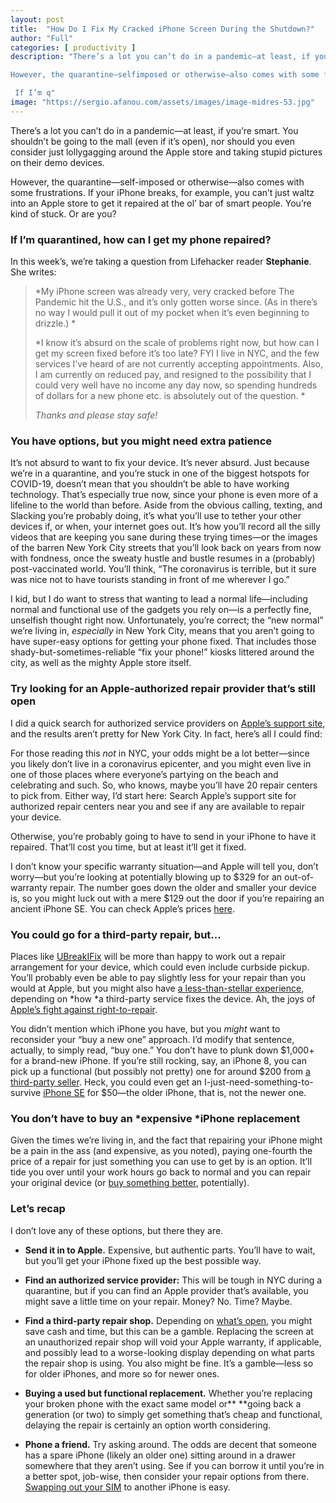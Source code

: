 ```yaml
---
layout: post
title:  "How Do I Fix My Cracked iPhone Screen During the Shutdown?"
author: "Full"
categories: [ productivity ]
description: "There’s a lot you can’t do in a pandemic—at least, if you’re smart. You shouldn’t be going to the mall even if it’s open, nor should you even consider just lollygagging around the Apple store and taking stupid pictures on their demo devices. 

However, the quarantine—selfimposed or otherwise—also comes with some frustrations. If your iPhone breaks, for example, you can’t just waltz into an Apple store to get it repaired at the ol’ bar of smart people. You’re kind of stuck. Or are you?

 If I’m q"
image: "https://sergio.afanou.com/assets/images/image-midres-53.jpg"
---
```



There’s a lot you can’t do in a pandemic—at least, if you’re smart. You shouldn’t be going to the mall (even if it’s open), nor should you even consider just lollygagging around the Apple store and taking stupid pictures on their demo devices. 

However, the quarantine—self-imposed or otherwise—also comes with some frustrations. If your iPhone breaks, for example, you can’t just waltz into an Apple store to get it repaired at the ol’ bar of smart people. You’re kind of stuck. Or are you?

### If I’m quarantined, how can I get my phone repaired?

In this week’s, we’re taking a question from Lifehacker reader **Stephanie**. She writes:


> *My iPhone screen was already very, very cracked before The Pandemic hit the U.S., and it’s only gotten worse since. (As in there’s no way I would pull it out of my pocket when it’s even beginning to drizzle.) *
> 
> *I know it’s absurd on the scale of problems right now, but how can I get my screen fixed before it’s too late? FYI I live in NYC, and the few services I’ve heard of are not currently accepting appointments. Also, I am currently on reduced pay, and resigned to the possibility that I could very well have no income any day now, so spending hundreds of dollars for a new phone etc. is absolutely out of the question. *
> 
> *Thanks and please stay safe!*
> 

### You have options, but you might need extra patience

It’s not absurd to want to fix your device. It’s never absurd. Just because we’re in a quarantine, and you’re stuck in one of the biggest hotspots for COVID-19, doesn’t mean that you shouldn’t be able to have working technology. That’s especially true now, since your phone is even more of a lifeline to the world than before. Aside from the obvious calling, texting, and Slacking you’re probably doing, it’s what you’ll use to tether your other devices if, or when, your internet goes out. It’s how you’ll record all the silly videos that are keeping you sane during these trying times—or the images of the barren New York City streets that you’ll look back on years from now with fondness, once the sweaty hustle and bustle resumes in a (probably) post-vaccinated world. You’ll think, “The coronavirus is terrible, but it sure was nice not to have tourists standing in front of me wherever I go.”

I kid, but I do want to stress that wanting to lead a normal life—including normal and functional use of the gadgets you rely on—is a perfectly fine, unselfish thought right now. Unfortunately, you’re correct; the “new normal” we’re living in, *especially* in New York City, means that you aren’t going to have super-easy options for getting your phone fixed. That includes those shady-but-sometimes-reliable “fix your phone!” kiosks littered around the city, as well as the mighty Apple store itself.

### Try looking for an Apple-authorized repair provider that’s still open

I did a quick search for authorized service providers on [Apple’s support site](https://getsupport.apple.com/), and the results aren’t pretty for New York City. In fact, here’s all I could find:

For those reading this *not* in NYC, your odds might be a lot better—since you likely don’t live in a coronavirus epicenter, and you might even live in one of those places where everyone’s partying on the beach and celebrating and such. So, who knows, maybe you’ll have 20 repair centers to pick from. Either way, I’d start here: Search Apple’s support site for authorized repair centers near you and see if any are available to repair your device.

Otherwise, you’re probably going to have to send in your iPhone to have it repaired. That’ll cost you time, but at least it’ll get it fixed.

I don’t know your specific warranty situation—and Apple will tell you, don’t worry—but you’re looking at potentially blowing up to $329 for an out-of-warranty repair. The number goes down the older and smaller your device is, so you might luck out with a mere $129 out the door if you’re repairing an ancient iPhone SE. You can check Apple’s prices [here](https://support.apple.com/iphone/repair/service).

### You could go for a third-party repair, but...

Places like [UBreakIFix](https://www.ubreakifix.com/) will be more than happy to work out a repair arrangement for your device, which could even include curbside pickup. You’ll probably even be able to pay slightly less for your repair than you would at Apple, but you might also have [a less-than-stellar experience](https://www.reddit.com/r/mobilerepair/comments/8tksf4/review_of_ubreakifix_for_iphone_screen_repair/), depending on *how *a third-party service fixes the device. Ah, the joys of [Apple’s fight against right-to-repair](https://support.apple.com/en-us/HT210321).

You didn’t mention which iPhone you have, but you *might* want to reconsider your “buy a new one” approach. I’d modify that sentence, actually, to simply read, “buy one.” You don’t have to plunk down $1,000+ for a brand-new iPhone. If you’re still rocking, say, an iPhone 8, you can pick up a functional (but possibly not pretty) one for around $200 from [a third-party seller](https://swappa.com/buy/apple-iphone-8). Heck, you could even get an I-just-need-something-to-survive [iPhone SE](https://swappa.com/buy/apple-iphone-se) for $50—the older iPhone, that is, not the newer one.

### You don’t have to buy an *expensive *iPhone replacement

 Given the times we’re living in, and the fact that repairing your iPhone might be a pain in the ass (and expensive, as you noted), paying one-fourth the price of a repair for just something you can use to get by is an option. It’ll tide you over until your work hours go back to normal and you can repair your original device (or [buy something better](https://lifehacker.com/is-the-new-iphone-se-worth-the-upgrade-1842902293), potentially).

### Let’s recap

I don’t love any of these options, but there they are.

* **Send it in to Apple.** Expensive, but authentic parts. You’ll have to wait, but you’ll get your iPhone fixed up the best possible way.
* **Find an authorized service provider:** This will be tough in NYC during a quarantine, but if you can find an Apple provider that’s available, you might save a little time on your repair. Money? No. Time? Maybe.
* **Find a third-party repair shop.** Depending on [what’s open](https://www.rossmanngroup.com/iphone-screen-repair/), you might save cash and time, but this can be a gamble. Replacing the screen at an unauthorized repair shop will void your Apple warranty, if applicable, and possibly lead to a worse-looking display depending on what parts the repair shop is using. You also might be fine. It’s a gamble—less so for older iPhones, and more so for newer ones.
* **Buying a used but functional replacement.** Whether you’re replacing your broken phone with the exact same model or** **going back a generation (or two) to simply get something that’s cheap and functional, delaying the repair is certainly an option worth considering.   

* **Phone a friend.** Try asking around. The odds are decent that someone has a spare iPhone (likely an older one) sitting around in a drawer somewhere that they aren’t using. See if you can borrow it until you’re in a better spot, job-wise, then consider your repair options from there. [Swapping out your SIM](https://lifehacker.com/how-to-switch-out-and-store-your-sim-card-when-you-tr-1833493687) to another iPhone is easy.



 